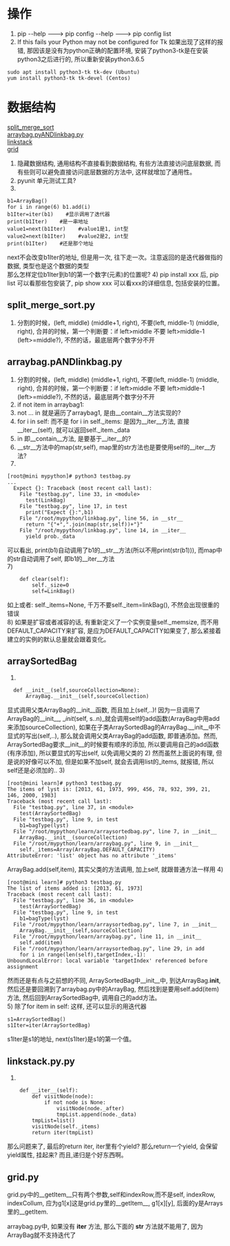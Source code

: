 # 操作
1) pip --help ---> pip config --help ---> pip config list
2) If this fails your Python may not be configured for Tk 如果出现了这样的报错, 那因该是没有为python正确的配置环境, 安装了python3-tk是在安装python3之后进行的, 所以重新安装python3.6.5
```
sudo apt install python3-tk tk-dev (Ubuntu)
yum install python3-tk tk-devel (Centos)
```

# 数据结构
[split_merge_sort](#split_merge_sort.py)  
[arraybag.pyANDlinkbag.py](#arraybag.pyANDlinkbag.py)  
[linkstack](#linkstack.py)  
[grid](#grid.py)  
  
1) 隐藏数据结构, 通用结构不直接看到数据结构, 有些方法直接访问底层数据, 而有些则可以避免直接访问底层数据的方法中, 这样就增加了通用性。  
2) pyunit 单元测试工具?  
3) 
```
b1=ArrayBag()
for i in range(6) b1.add(i)
b1Iter=iter(b1)    #显示调用了迭代器
print(b1Iter)    #是一串地址
value1=next(b1Iter)    #value1是1, int型
value2=next(b1Iter)    #value2是2, int型
print(b1Iter)    #还是那个地址
```
next不会改变b1Iter的地址, 但是用一次, 往下走一次。注意返回的是迭代器做指的数据, 类型也是这个数据的类型  
那么怎样定位b1Iter到b1的第一个数字(元素)的位置呢?
4) pip install xxx 后, pip list 可以看那些包安装了, pip show xxx 可以看xxx的详细信息, 包括安装的位置。
  
## <span id="split_merge_sort">split\_merge\_sort.py<span>  
1) 分割的时候，(left, middle) (middle+1, right), 不要(left, middle-1)  (middle, right), 合并的时候，第一个判断要：if left>middle 不要 left>middle-1 (left>=middle?), 不然的话，最底层两个数字分不开

## <span id="arraybag.pyANDlinkbag.py">arraybag.pANDlinkbag.py<span>  
1) 分割的时候，(left, middle) (middle+1, right), 不要(left, middle-1)  (middle, right), 合并的时候，第一个判断要：if left>middle 不要 left>middle-1 (left>=middle?), 不然的话，最底层两个数字分不开
1) if not item in arraybag1:  
2) not ... in 就是遍历了arraybag1, 是由__contain__方法实现的?  
3) for i in self: 而不是 for i in self.\_items: 是因为__iter__方法, 直接__iter__(self), 就可以返回self._item._data  
4) in 即__contain__方法, 是要基于__iter__的?  
5) __str__方法中的map(str,self), map里的str方法也是要使用self的__iter__方法?  
6)  
```
[root@mini mypython]# python3 testbag.py 
...
  Expect {}: Traceback (most recent call last):
    File "testbag.py", line 33, in <module>
      test(LinkBag)
    File "testbag.py", line 17, in test
      print("Expect {}:",b1)
    File "/root/mypython/linkbag.py", line 56, in __str__
      return "{"+",".join(map(str,self))+"}"
    File "/root/mypython/linkbag.py", line 14, in __iter__
      yield prob._data
```
 可以看出, print(b1)自动调用了b1的__str__方法(所以不用print(str(b1))), 而map中的str自动调用了self, 即b1的__iter__方法  
7)  
```
	def clear(self):
		self._size=0
		self=LinkBag()
```
 如上或者: self.\_items=None, 千万不要self.\_item=linkBag(), 不然会出现很重的错误  
8) 如果是扩容或者减容的话, 有重新定义了一个实例变量self._memsize, 而不用DEFAULT_CAPACITY来扩容, 是应为DEFAULT_CAPACITY如果变了, 那么紧接着建立的实例的默认总量就会跟着变化。  

## arraySortedBag
1)
```
  def __init__(self,sourceCollection=None):
      ArrayBag.__init__(self,sourceCollection)
```
 显式调用父类ArrayBag的__init__函数, 而且加上(self,..)! 因为一旦调用了ArrayBag的__init__, __init_(self, s..n)_就会调用self的add函数(ArrayBag中用add来添加sourceCollection), 如果在子类ArraySortedBag的ArrayBag.__init__中不显式的写出(self,..), 那么就会调用父类ArrayBag的add函数, 即普通添加。然而, ArraySortedBag要求__init__的时候要有顺序的添加, 所以要调用自己的add函数(有序添加), 所以要显式的写出self, 以免调用父类的
2) 然而虽然上面说的有理, 但是说的好像可以不加,  但是如果不加self, 就会去调用list的_items, 就报错, 所以self还是必须加的..
3)
```
[root@mini learn]# python3 testbag.py 
The items of lyst is: [2013, 61, 1973, 999, 456, 78, 932, 399, 21, 146, 2000, 1983]
Traceback (most recent call last):
  File "testbag.py", line 37, in <module>
    test(ArraySortedBag)
  File "testbag.py", line 9, in test
    b1=bagType(lyst)
  File "/root/mypython/learn/arraysortedbag.py", line 7, in __init__
    ArrayBag.__init__(sourceCollection)
  File "/root/mypython/learn/arraybag.py", line 9, in __init__
    self._items=Array(ArrayBag.DEFAULT_CAPACITY)
AttributeError: 'list' object has no attribute '_items'
```
 ArrayBag.add(self,item), 其实父类的方法调用, 加上self, 就跟普通方法一样用
4)
```
[root@mini learn]# python3 testbag.py 
The list of items added is: [2013, 61, 1973]
Traceback (most recent call last):
  File "testbag.py", line 36, in <module>
    test(ArraySortedBag)
  File "testbag.py", line 9, in test
    b1=bagType(lyst)
  File "/root/mypython/learn/arraysortedbag.py", line 7, in __init__
    ArrayBag.__init__(self,sourceCollection)
  File "/root/mypython/learn/arraybag.py", line 11, in __init__
    self.add(item)
  File "/root/mypython/learn/arraysortedbag.py", line 29, in add
    for i in range(len(self),targetIndex,-1):
UnboundLocalError: local variable 'targetIndex' referenced before assignment

```
然而还是有点与之前想的不同, ArraySortedBag中__init__中, 到达ArrayBag.__init__, 然后还是要回溯到了arraybag.py中的ArrayBag, 然后找到是要用self.add(item)方法, 然后回到ArraySortedBag中, 调用自己的add方法。  
5)
除了for item in self: 这样, 还可以显示的用迭代器
```
s1=ArraySortedBag()
s1Iter=iter(ArraySortedBag)
```
s1Iter是s1的地址, next(s1Iter)是s1的第一个值。  

## <span id="linkstack">linkstack.py.py<span>  
1.  
```
	def __iter__(self):
		def visitNode(node):
			if not node is None:
				visitNode(node._after)
				tmpList.append(node._data)
		tmpList=list()
		visitNode(self._items)
		return iter(tmpList)
```
那么问题来了, 最后的return iter, iter里有个yield? 那么return一个yield, 会保留yield属性, 挂起来? 而且,递归是个好东西啊。

## <span id="grid">grid.py<span>
grid.py中的__getItem__只有两个参数,self和indexRow,而不是self, indexRow, indexCollum, 应为g1[x]这是grid.py里的__getItem__, g1[x][y], 后面的y是Arrays里的__getItem.

arraybag.py中, 如果没有 __iter__ 方法, 那么下面的 __str__ 方法就不能用了, 因为ArrayBag就不支持迭代了  
